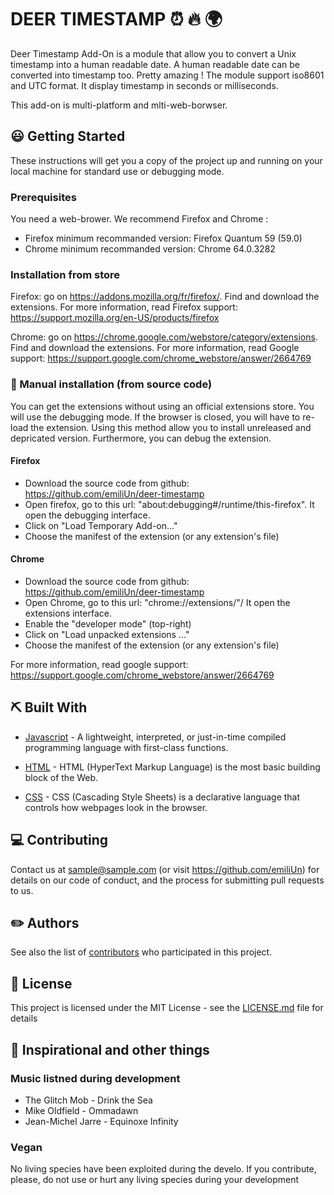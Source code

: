 # DEER TIMESTAMP :alarm_clock: :fire: :earth_africa:

Deer Timestamp Add-On is a module that allow you to convert a Unix timestamp into a human readable date. A human readable date can be converted into timestamp too. Pretty amazing ! The module support iso8601 and UTC format. It display timestamp in seconds or milliseconds.

This add-on is multi-platform and mlti-web-borwser.

## :smiley: Getting Started

These instructions will get you a copy of the project up and running on your local machine for standard use or debugging mode.

### Prerequisites

You need a web-brower. We recommend Firefox and Chrome :
* Firefox minimum recommanded version: Firefox Quantum 59 (59.0)
* Chrome minimum recommanded version: Chrome 64.0.3282

### Installation from store

Firefox: go on https://addons.mozilla.org/fr/firefox/. Find and download the extensions.
For more information, read Firefox support: https://support.mozilla.org/en-US/products/firefox

Chrome: go on https://chrome.google.com/webstore/category/extensions. Find and download the extensions.
For more information, read Google support: https://support.google.com/chrome_webstore/answer/2664769

### :nut_and_bolt: Manual installation (from source code)

You can get the extensions without using an official extensions store. You will use the debugging mode. If the browser is closed, you will have to re-load the extension. Using this method allow you to install unreleased and depricated version. Furthermore, you can debug the extension.

#### Firefox

* Download the source code from github: https://github.com/emiliUn/deer-timestamp
* Open firefox, go to this url: "about:debugging#/runtime/this-firefox". It open the debugging interface.
* Click on "Load Temporary Add-on…"
* Choose the manifest of the extension (or any extension's file)

#### Chrome

* Download the source code from github: https://github.com/emiliUn/deer-timestamp
* Open Chrome, go to this url: "chrome://extensions/"/ It open the extensions interface.
* Enable the "developer mode" (top-right)
* Click on "Load unpacked extensions ..."
* Choose the manifest of the extension (or any extension's file)

For more information, read google support: https://support.google.com/chrome_webstore/answer/2664769

## :pick: Built With

* [Javascript](https://developer.mozilla.org/en-US/docs/Web/JavaScript) - A lightweight, interpreted, or just-in-time compiled programming language with first-class functions.

* [HTML](https://developer.mozilla.org/en-US/docs/Web/HTMLL) - HTML (HyperText Markup Language) is the most basic building block of the Web.

* [CSS](https://developer.mozilla.org/en-US/docs/Glossary/CSS) - CSS (Cascading Style Sheets) is a declarative language that controls how webpages look in the browser.

## :computer: Contributing

Contact us at sample@sample.com (or visit https://github.com/emiliUn) for details on our code of conduct, and the process for submitting pull requests to us.

## :pencil2: Authors

See also the list of [contributors](https://xxxx.com/projects/contributors) who participated in this project.

## :police_car: License

This project is licensed under the MIT License - see the [LICENSE.md](LICENSE.md) file for details

## :musical_note: Inspirational and other things

### Music listned during development

* The Glitch Mob - Drink the Sea
* Mike Oldfield - Ommadawn
* Jean-Michel Jarre - Equinoxe Infinity

### Vegan
No living species have been exploited during the develo. If you contribute, please, do not use or hurt any living species during your development